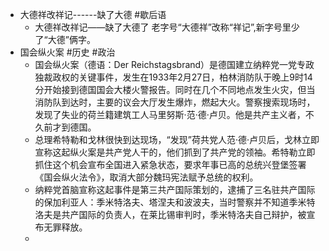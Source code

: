 - 大德祥改祥记------缺了大德 #歇后语
	- 大德祥改祥记——缺了大德了 老字号“大德祥”改称“祥记”,新字号里少了“大德”俩字。
- 国会纵火案 #历史 #政治
	- 国会纵火案（德语：Der Reichstagsbrand）是德国建立纳粹党一党专政独裁政权的关键事件，发生在1933年2月27日，柏林消防队于晚上9时14分开始接到德国国会大楼火警报告。同时在几个不同地点发生火灾，但当消防队到达时，主要的议会大厅发生爆炸，燃起大火。警察搜索现场时，发现了失业的荷兰籍建筑工人马里努斯·范·德·卢贝。他是共产主义者，不久前才到德国。
	- 总理希特勒和戈林很快到达现场，“发现”荷共党人范·德·卢贝后，戈林立即宣称这起纵火案是共产党人干的，他们抓到了共产党的领袖。希特勒立即抓住这个机会宣布全国进入紧急状态，要求年事已高的总统兴登堡签署《国会纵火法令》，取消大部分魏玛宪法赋予总统的权利。
	- 纳粹党首脑宣称这起事件是第三共产国际策划的，逮捕了三名驻共产国际的保加利亚人：季米特洛夫、塔涅夫和波波夫，当时警察并不知道季米特洛夫是共产国际的负责人，在莱比锡审判时，季米特洛夫自己辩护，被宣布无罪释放。
	-